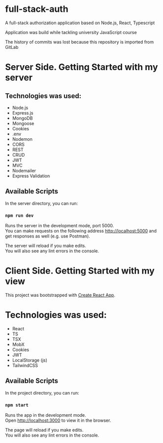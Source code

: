 # full-stack-auth
A full-stack authorization application based on Node.js, React, Typescript

Application was build while tackling university JavaScript course

The history of commits was lost because this repository is imported from GitLab

# Server Side. Getting Started with my server

## Technologies was used:
- Node.js
- Express.js
- MongoDB
- Mongoose
- Cookies
- .env
- Nodemon
- CORS
- REST
- CRUD
- JWT
- MVC
- Nodemailer
- Express Validation

## Available Scripts

In the server directory, you can run:

### `npm run dev`

Runs the server in the development mode, port 5000.\
You can make requests on the following address [http://localhost:5000](http://localhost:5000) and get responses as well (e.g. use Postman).

The server will reload if you make edits.\
You will also see any lint errors in the console.

# Client Side. Getting Started with my view

This project was bootstrapped with [Create React App](https://github.com/facebook/create-react-app).

# Technologies was used: 
- React
- TS
- TSX
- MobX
- Cookies
- JWT
- LocalStorage (js)
- TailwindCSS

## Available Scripts

In the project directory, you can run:

### `npm start`

Runs the app in the development mode.\
Open [http://localhost:3000](http://localhost:3000) to view it in the browser.

The page will reload if you make edits.\
You will also see any lint errors in the console.
